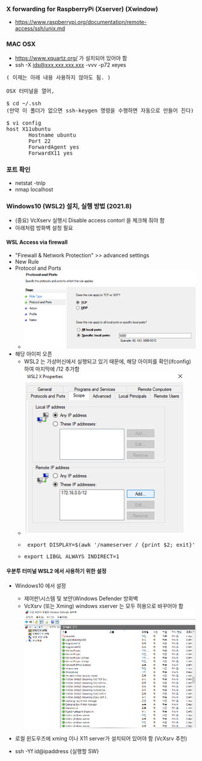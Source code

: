 ### X forwarding for RaspberryPi (Xserver) (Xwindow)
- https://www.raspberrypi.org/documentation/remote-access/ssh/unix.md


### MAC OSX
- https://www.xquartz.org/ 가 설치되어 있어야 함
- ssh -X ids@xxx.xxx.xxx.xxx -vvv -p72 xeyes

<pre>
( 이제는 아래 내용 사용하지 않아도 됨. )

OSX 터미널을 열어,

$ cd ~/.ssh
(만약 이 폴더가 없으면 ssh-keygen 명령을 수행하면 자동으로 만들어 진다)

$ vi config
host X11ubuntu
       Hostname ubuntu
       Port 22
       ForwardAgent yes
       ForwardX11 yes
</pre>

### 포트 확인
- netstat -tnlp
- nmap localhost

### Windows10 (WSL2) 설치, 실행 방법 (2021.8)
- (중요) VcXserv 실행시 Disable access contorl 을 체크해 줘야 함
- 아래처럼 방화벽 설청 필요

#### WSL Access via firewall
- "Firewall & Network Protection" >> advanced settings
- New Rule
- Protocol and Ports
  - ![포트 설정](res/2021-08-04-18-09-55.png)
- 해당 아이피 오픈
  - WSL2 는 가상머신에서 실행되고 있기 때문에, 해당 아이피를 확인(ifconfig)하여 마지막에 /12 추가함
  - ![아이피오픈](res/2021-08-04-18-10-59.png)
  - <pre> export DISPLAY=$(awk '/nameserver / {print $2; exit}' /etc/resolv.conf 2>/dev/null):0 </pre>
  - <pre>export LIBGL_ALWAYS_INDIRECT=1 </pre>

#### 우분투 터미널 WSL2 에서 사용하기 위한 설정

  - Windows10 에서 설정
    - 제어판\시스템 및 보안\Windows Defender 방화벽
    - VcXsrv (또는 Xming) windows xserver 는 모두 허용으로 바꾸어야 함
    ![방화벽 설정](res/win_defender.png)

- 로컬 윈도우즈에 xming 이나 X11 server가 설치되어 있어야 함 (VcXsrv 추천)
- ssh -Yf id@ipaddress {실행할 SW}
